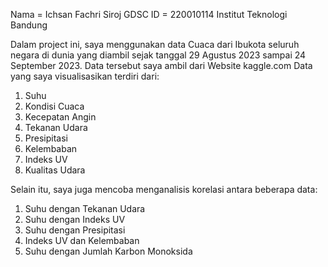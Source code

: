 Nama = Ichsan Fachri Siroj 
GDSC ID = 220010114 
Institut Teknologi Bandung

Dalam project ini, saya menggunakan data Cuaca dari Ibukota seluruh negara di dunia yang diambil sejak tanggal 29 Agustus 2023 sampai 24 September 2023. Data tersebut saya ambil dari Website kaggle.com Data yang saya visualisasikan terdiri dari:

1. Suhu
2. Kondisi Cuaca
3. Kecepatan Angin
4. Tekanan Udara
5. Presipitasi
6. Kelembaban
7. Indeks UV
8. Kualitas Udara

Selain itu, saya juga mencoba menganalisis korelasi antara beberapa data:
1. Suhu dengan Tekanan Udara
2. Suhu dengan Indeks UV
3. Suhu dengan Presipitasi
4. Indeks UV dan Kelembaban
5. Suhu dengan Jumlah Karbon Monoksida
